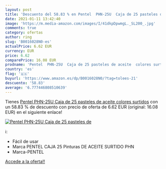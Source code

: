 ```yaml
---
layout: post
title: 'Descuento del 58.83 % en Pentel  PHN-25U  Caja de 25 pasteles de '
date: 2021-01-11 13:42:40
image: 'https://m.media-amazon.com/images/I/41dkpDpwmgL._SL200_.jpg'
comments: true
category: ofertas
author: ring
slug: 'B0016028N0-es'
actualPrice: 6.62 EUR
currency: EUR
price: 6.62
comparePrice: 16.08 EUR
prodname: 'Pentel  PHN-25U  Caja de 25 pasteles de aceite  colores surtidos'
country: 'es'
flag: '🇪🇸'
buyurl: 'https://www.amazon.es/dp/B0016028N0/?tag=tolees-21'
descuento: '58.83'
average: '6.777446808510639'
---
```


Tienes [Pentel  PHN-25U  Caja de 25 pasteles de aceite  colores surtidos](https://www.amazon.es/dp/B0016028N0/?tag=tolees-21) con un 58.83 % de descuento con precio de oferta de 6.62 EUR (original: 16.08 EUR) en el siguiente enlace!

[![Pentel  PHN-25U  Caja de 25 pasteles de ](https://m.media-amazon.com/images/I/41dkpDpwmgL._SL200_.jpg)](https://www.amazon.es/dp/B0016028N0/?tag=tolees-21)

ℹ️:

- Fácil de usar
- Marca PENTEL CAJA 25 Pinturas DE ACEITE SURTIDO PHN
- Marca-PENTEL

[Accede a la oferta!!](https://www.amazon.es/dp/B0016028N0/?tag=tolees-21)
